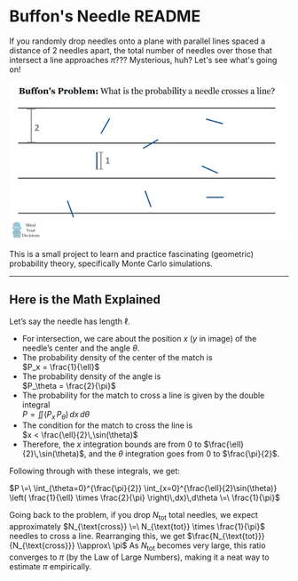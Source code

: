 # Buffon's Needle README

If you randomly drop needles onto a plane with parallel lines spaced a distance of 2 needles apart, the total number of needles over those that intersect a line approaches $\pi$???
Mysterious, huh? Let's see what's going on!

![Buffon’s Needle Demo](buffons-needle-visual.png)

This is a small project to learn and practice fascinating (geometric) probability theory, specifically Monte Carlo simulations.

---

## Here is the Math Explained

Let’s say the needle has length $\ell$.

- For intersection, we care about the position $x$ ($y$ in image) of the needle’s center and the angle $\theta$.
- The probability density of the center of the match is  
  $P_x = \frac{1}{\ell}$
- The probability density of the angle is  
  $P_\theta = \frac{2}{\pi}$
- The probability for the match to cross a line is given by the double integral  
  $P = \iint \bigl(P_x \,P_\theta\bigr)\,dx\,d\theta$
- The condition for the match to cross the line is  
  $x < \frac{\ell}{2}\,\sin(\theta)$
- Therefore, the $x$ integration bounds are from $0$ to $\frac{\ell}{2}\,\sin(\theta)$, and the $\theta$ integration goes from $0$ to $\frac{\pi}{2}$.

Following through with these integrals, we get:

$P \=\ \int_{\theta=0}^{\frac{\pi}{2}} \int_{x=0}^{\frac{\ell}{2}\sin(\theta)} \left( \frac{1}{\ell} \times \frac{2}{\pi} \right)\,dx)\,d\theta \=\ \frac{1}{\pi}$


Going back to the problem, if you drop $N_{\text{tot}}$ total needles, we expect approximately
$N_{\text{cross}} \=\ N_{\text{tot}} \times \frac{1}{\pi}$
needles to cross a line. Rearranging this, we get
$\frac{N_{\text{tot}}}{N_{\text{cross}}} \\approx\ \pi$
As $N_{\text{tot}}$ becomes very large, this ratio converges to $\pi$ (by the Law of Large Numbers), making it a neat way to estimate $\pi$ empirically.
